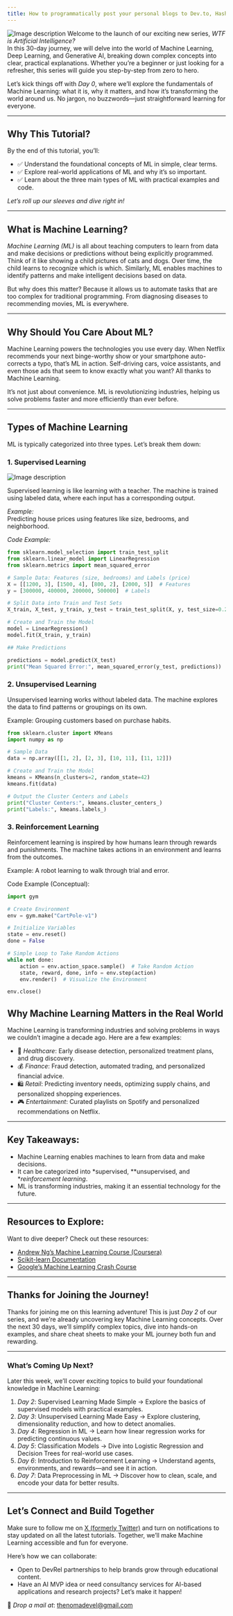 ```yaml
---
title: How to programmatically post your personal blogs to Dev.to, Hashnode, and Medium with Github actions.
---
```

![Image description](https://media2.dev.to/dynamic/image/width=1000,height=420,fit=cover,gravity=auto,format=auto/https%3A%2F%2Fdev-to-uploads.s3.amazonaws.com%2Fuploads%2Farticles%2F0evyhmra4sp4kprf74yh.png)
Welcome to the launch of our exciting new series, *WTF is Artificial Intelligence?*  
In this 30-day journey, we will delve into the world of Machine Learning, Deep Learning, and Generative AI, breaking down complex concepts into clear, practical explanations. Whether you’re a beginner or just looking for a refresher, this series will guide you step-by-step from zero to hero.

Let’s kick things off with *Day 0*, where we’ll explore the fundamentals of Machine Learning: what it is, why it matters, and how it’s transforming the world around us. No jargon, no buzzwords—just straightforward learning for everyone.

---

## Why This Tutorial?

By the end of this tutorial, you’ll:  
- ✅ Understand the foundational concepts of ML in simple, clear terms.  
- ✅ Explore real-world applications of ML and why it’s so important.  
- ✅ Learn about the three main types of ML with practical examples and code.  

*Let’s roll up our sleeves and dive right in!*

---

## What is Machine Learning?

*Machine Learning (ML)* is all about teaching computers to learn from data and make decisions or predictions without being explicitly programmed. Think of it like showing a child pictures of cats and dogs. Over time, the child learns to recognize which is which. Similarly, ML enables machines to identify patterns and make intelligent decisions based on data.

But why does this matter? Because it allows us to automate tasks that are too complex for traditional programming. From diagnosing diseases to recommending movies, ML is everywhere.

---

## Why Should You Care About ML?

Machine Learning powers the technologies you use every day. When Netflix recommends your next binge-worthy show or your smartphone auto-corrects a typo, that’s ML in action. Self-driving cars, voice assistants, and even those ads that seem to know exactly what you want? All thanks to Machine Learning.

It’s not just about convenience. ML is revolutionizing industries, helping us solve problems faster and more efficiently than ever before.

---

## Types of Machine Learning

ML is typically categorized into three types. Let’s break them down:

### 1. Supervised Learning



![Image description](https://dev-to-uploads.s3.amazonaws.com/uploads/articles/dshtctnle652jm9ytd62.png)

Supervised learning is like learning with a teacher. The machine is trained using labeled data, where each input has a corresponding output.  

*Example:*  
Predicting house prices using features like size, bedrooms, and neighborhood.  

*Code Example:*  
```python
from sklearn.model_selection import train_test_split
from sklearn.linear_model import LinearRegression
from sklearn.metrics import mean_squared_error

# Sample Data: Features (size, bedrooms) and Labels (price)
X = [[1200, 3], [1500, 4], [800, 2], [2000, 5]]  # Features
y = [300000, 400000, 200000, 500000]  # Labels

# Split Data into Train and Test Sets
X_train, X_test, y_train, y_test = train_test_split(X, y, test_size=0.25, random_state=42)

# Create and Train the Model
model = LinearRegression()
model.fit(X_train, y_train)

## Make Predictions

predictions = model.predict(X_test)
print("Mean Squared Error:", mean_squared_error(y_test, predictions))
```

### 2. Unsupervised Learning
Unsupervised learning works without labeled data. The machine explores the data to find patterns or groupings on its own.

Example:
Grouping customers based on purchase habits.

```python
from sklearn.cluster import KMeans
import numpy as np

# Sample Data
data = np.array([[1, 2], [2, 3], [10, 11], [11, 12]])

# Create and Train the Model
kmeans = KMeans(n_clusters=2, random_state=42)
kmeans.fit(data)

# Output the Cluster Centers and Labels
print("Cluster Centers:", kmeans.cluster_centers_)
print("Labels:", kmeans.labels_)
```

### 3. Reinforcement Learning
Reinforcement learning is inspired by how humans learn through rewards and punishments. The machine takes actions in an environment and learns from the outcomes.

Example:
A robot learning to walk through trial and error.

Code Example (Conceptual):
```python
import gym

# Create Environment
env = gym.make("CartPole-v1")

# Initialize Variables
state = env.reset()
done = False

# Simple Loop to Take Random Actions
while not done:
    action = env.action_space.sample()  # Take Random Action
    state, reward, done, info = env.step(action)
    env.render()  # Visualize the Environment

env.close()

```
## Why Machine Learning Matters in the Real World

Machine Learning is transforming industries and solving problems in ways we couldn’t imagine a decade ago. Here are a few examples:

- 🏥 *Healthcare*: Early disease detection, personalized treatment plans, and drug discovery.  
- 💰 *Finance*: Fraud detection, automated trading, and personalized financial advice.  
- 🛍 *Retail*: Predicting inventory needs, optimizing supply chains, and personalized shopping experiences.  
- 🎮 *Entertainment*: Curated playlists on Spotify and personalized recommendations on Netflix.  

---

## Key Takeaways:
- Machine Learning enables machines to learn from data and make decisions.  
- It can be categorized into *supervised, **unsupervised, and **reinforcement learning*.  
- ML is transforming industries, making it an essential technology for the future.  

---

## Resources to Explore:
Want to dive deeper? Check out these resources:  
- [Andrew Ng’s Machine Learning Course (Coursera)](https://www.coursera.org/learn/machine-learning)  
- [Scikit-learn Documentation](https://scikit-learn.org/stable/documentation.html)  
- [Google’s Machine Learning Crash Course](https://developers.google.com/machine-learning/crash-course)  

---

## Thanks for Joining the Journey!

Thanks for joining me on this learning adventure! This is just *Day 2* of our series, and we’re already uncovering key Machine Learning concepts. Over the next 30 days, we’ll simplify complex topics, dive into hands-on examples, and share cheat sheets to make your ML journey both fun and rewarding.  

---

### What’s Coming Up Next?
Later this week, we’ll cover exciting topics to build your foundational knowledge in Machine Learning:  

1. *Day 2*: Supervised Learning Made Simple → Explore the basics of supervised models with practical examples.  
2. *Day 3*: Unsupervised Learning Made Easy → Explore clustering, dimensionality reduction, and how to detect anomalies.  
3. *Day 4*: Regression in ML → Learn how linear regression works for predicting continuous values.  
4. *Day 5*: Classification Models → Dive into Logistic Regression and Decision Trees for real-world use cases.  
5. *Day 6*: Introduction to Reinforcement Learning → Understand agents, environments, and rewards—and see it in action.  
6. *Day 7*: Data Preprocessing in ML → Discover how to clean, scale, and encode your data for better results.  

---

## Let’s Connect and Build Together

Make sure to follow me on [X (formerly Twitter)](https://twitter.com/) and turn on notifications to stay updated on all the latest tutorials. Together, we’ll make Machine Learning accessible and fun for everyone.  

Here’s how we can collaborate:  
- Open to DevRel partnerships to help brands grow through educational content.  
- Have an AI MVP idea or need consultancy services for AI-based applications and research projects? Let’s make it happen!  

📧 *Drop a mail at*: [thenomadevel@gmail.com](mailto:thenomadevel@gmail.com)
